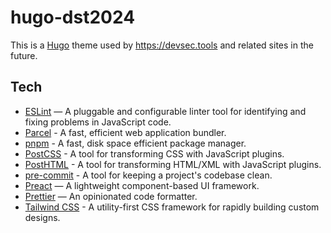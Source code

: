 # hugo-dst2024

This is a [Hugo](https://gohugo.io) theme used by <https://devsec.tools> and related sites in the future.

## Tech

* [ESLint](https://eslint.org) — A pluggable and configurable linter tool for identifying and fixing problems in JavaScript code.
* [Parcel](https://parceljs.org) - A fast, efficient web application bundler.
* [pnpm](https://pnpm.io) - A fast, disk space efficient package manager.
* [PostCSS](https://postcss.org) - A tool for transforming CSS with JavaScript plugins.
* [PostHTML](https://posthtml.org) - A tool for transforming HTML/XML with JavaScript plugins.
* [pre-commit](https://pre-commit.com) - A tool for keeping a project's codebase clean.
* [Preact](https://preactjs.com) — A lightweight component-based UI framework.
* [Prettier](https://prettier.io) — An opinionated code formatter.
* [Tailwind CSS](https://tailwindcss.com) - A utility-first CSS framework for rapidly building custom designs.
